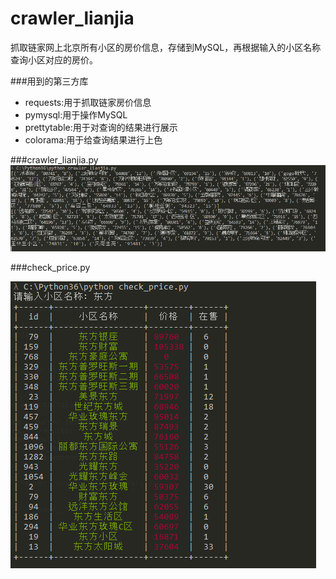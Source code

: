 # crawler_lianjia
抓取链家网上北京所有小区的房价信息，存储到MySQL，再根据输入的小区名称查询小区对应的房价。


###用到的第三方库
- requests:用于抓取链家房价信息
- pymysql:用于操作MySQL
- prettytable:用于对查询的结果进行展示
- colorama:用于给查询结果进行上色


###crawler_lianjia.py
![image](https://github.com/skooby2011/crawler_lianjia/blob/master/crawler_demo.png)

###check_price.py

![image](https://github.com/skooby2011/crawler_lianjia/blob/master/check_price_demo.png)
